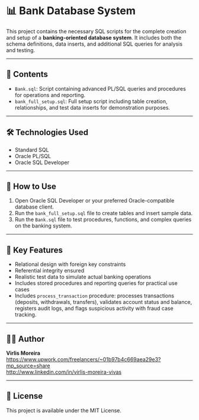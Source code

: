 # 📊 Bank Database System

This project contains the necessary SQL scripts for the complete creation and setup of a **banking-oriented database system**. It includes both the schema definitions, data inserts, and additional SQL queries for analysis and testing.

---

## 📁 Contents

- `Bank.sql`: Script containing advanced PL/SQL queries and procedures for operations and reporting.
- `bank_full_setup.sql`: Full setup script including table creation, relationships, and test data inserts for demonstration purposes.

---

## 🛠️ Technologies Used

- Standard SQL
- Oracle PL/SQL
- Oracle SQL Developer

---

## 🚀 How to Use

1. Open Oracle SQL Developer or your preferred Oracle-compatible database client.
2. Run the `bank_full_setup.sql` file to create tables and insert sample data.
3. Run the `Bank.sql` file to test procedures, functions, and complex queries on the banking system.

---

## 🧠 Key Features

- Relational design with foreign key constraints
- Referential integrity ensured
- Realistic test data to simulate actual banking operations
- Includes stored procedures and reporting queries for practical use cases
- Includes `process_transaction` procedure: processes transactions (deposits, withdrawals, transfers), validates account status and balance, registers audit logs, and flags suspicious activity with fraud case tracking.

---

## 🧑‍💻 Author

**Virlis Moreira**  
https://www.upwork.com/freelancers/~01b97b4c669aea29e3?mp_source=share  
http://www.linkedin.com/in/virlis-moreira-vivas

---

## 📄 License

This project is available under the MIT License.
